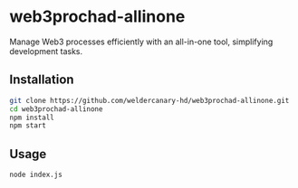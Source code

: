 # web3prochad-allinone

Manage Web3 processes efficiently with an all-in-one tool, simplifying development tasks.

## Installation

```bash
git clone https://github.com/weldercanary-hd/web3prochad-allinone.git
cd web3prochad-allinone
npm install
npm start
```

## Usage
```bash
node index.js
```
